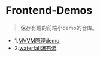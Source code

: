 # Frontend-Demos

> 保存有趣的前端小demo的仓库。

* 1.[MVVM原理demo](https://starlightunion.github.io/Frontend-Demos/MVVM/mvvm.html)
* 2.[waterfall瀑布流](https://starlightunion.github.io/Frontend-Demos/waterfall/waterfall.html)

